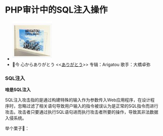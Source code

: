 # PHP审计中的SQL注入操作


- ![](img/music/SQL注入.jpg)
- 👴今 心からありがとう
<<[ありがとう](http://music.163.com/song?id=492053&userid=262256866)>> 
专辑：Arigatou
歌手：大橋卓弥

### SQL注入

**啥是SQL注入**

 SQL注入攻击指的是通过构建特殊的输入作为参数传入Web应用程序，在设计程序时，忽略过滤了相关语句导致用户输入的指令被误认为是正常的SQL指令而进行攻击。攻击者只要通过执行SQL语句进而执行攻击者所要的操作，导致其非法数据入侵系统。

举个栗子🥐：















